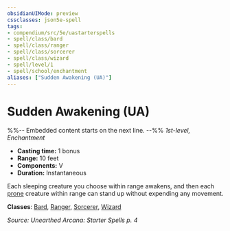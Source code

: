 ```yaml
---
obsidianUIMode: preview
cssclasses: json5e-spell
tags:
- compendium/src/5e/uastarterspells
- spell/class/bard
- spell/class/ranger
- spell/class/sorcerer
- spell/class/wizard
- spell/level/1
- spell/school/enchantment
aliases: ["Sudden Awakening (UA)"]
---
```

# Sudden Awakening (UA)
%%-- Embedded content starts on the next line. --%%
*1st-level, Enchantment*  

- **Casting time:** 1 bonus
- **Range:** 10 feet
- **Components:** V
- **Duration:** Instantaneous

Each sleeping creature you choose within range awakens, and then each [prone](/Systems/5e/rules/conditions.md#prone) creature within range can stand up without expending any movement.

**Classes**: [Bard](/Systems/5e/classes/bard.md), [Ranger](/Systems/5e/classes/ranger.md), [Sorcerer](/Systems/5e/classes/sorcerer.md), [Wizard](/Systems/5e/classes/wizard.md)

*Source: Unearthed Arcana: Starter Spells p. 4*